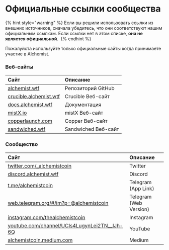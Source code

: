 # Официальные ссылки сообщества



{% hint style="warning" %}
Если вы решили использовать ссылки из внешних источников, сначала убедитесь, что они соответствуют нашим официальным ссылкам. Если ссылки нет в этом списке, **она не является официальной**. ‌
{% endhint %}

Пожалуйста используйте только официальные сайты когда принимаете участие в Alchemist.

### Веб-сайты

| Сайт | Описание |
| :--- | :--- |
| [alchemist.wtf](http://alchemist.wtf) | Репозиторий GitHub |
| [crucible.alchemist.wtf](https://crucible.alchemist.wtf/) | Crucible Веб-сайт |
| [docs.alchemist.wtf](https://docs.alchemist.wtf) | Документация |
| [mistX.io](https://mistx.io/) | mistX Веб-сайт |
| [copperlaunch.com](https://copperlaunch.com/) | Copper Веб-сайт |
| [sandwiched.wtf](https://sandwiched.wtf/) | Sandwiched Веб-сайт |

### Сообщество

| Сайт | Описание |
| :--- | :--- |
| [twitter.com/\_alchemistcoin](https://twitter.com/_alchemistcoin) | Twitter |
| [discord.alchemist.wtf](http://discord.alchemist.wtf) | Discord |
| [t.me/alchemistcoin](https://t.me/alchemistcoin) | Telegram \(App Link\) |
| [web.telegram.org/\#/im?p=@alchemistcoin](https://web.telegram.org/#/im?p=@alchemistcoin) | Telegram \(Web Version\) |
| [instagram.com/thealchemistcoin](https://www.instagram.com/thealchemistcoin/) | Instagram |
| [youtube.com/channel/UCIs4LugynLei2TN\_\_lJh-6Q](https://www.youtube.com/channel/UCIs4LugynLei2TN__lJh-6Q) | YouTube |
| [alchemistcoin.medium.com](https://alchemistcoin.medium.com/) | Medium |

